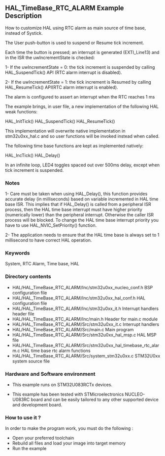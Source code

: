 ## <b>HAL_TimeBase_RTC_ALARM Example Description</b>
How to customize HAL using RTC alarm as main source of time base, 
instead of Systick.

The User push-button is used to suspend or Resume tick increment. 

Each time the button is pressed; an interrupt is generated (EXTI_Line13)
and in the ISR the uwIncrementState is checked:

  1- If the uwIncrementState = 0: the tick increment is suspended by calling 
     HAL_SuspendTick() API (RTC alarm interrupt is disabled).

  2- If the uwIncrementState = 1: the tick increment is Resumed by calling 
     HAL_ResumeTick() API(RTC alarm interrupt is enabled).

The alarm is configured to assert an interrupt when the RTC reaches 1 ms 

The example brings, in user file, a new implementation of the following HAL weak functions:

HAL_InitTick() 
HAL_SuspendTick()
HAL_ResumeTick()

This implementation will overwrite native implementation in stm32u0xx_hal.c
and so user functions will be invoked instead when called.

The following time base functions are kept as implemented natively:

HAL_IncTick()
HAL_Delay()

In an infinite loop, LED4 toggles spaced out over 500ms delay, except when tick increment is suspended.

### <b>Notes</b>

1-    Care must be taken when using HAL_Delay(), this function provides accurate delay (in milliseconds)
      based on variable incremented in HAL time base ISR. This implies that if HAL_Delay() is called from
      a peripheral ISR process, then the HAL time base interrupt must have higher priority (numerically lower)
      than the peripheral interrupt. Otherwise the caller ISR process will be blocked.
      To change the HAL time base interrupt priority you have to use HAL_NVIC_SetPriority() function.
      
2-    The application needs to ensure that the HAL time base is always set to 1 millisecond
      to have correct HAL operation.

### <b>Keywords</b>

System, RTC Alarm, Time base, HAL


### <b>Directory contents</b>

  - HAL/HAL_TimeBase_RTC_ALARM/Inc/stm32u0xx_nucleo_conf.h     BSP configuration file
  - HAL/HAL_TimeBase_RTC_ALARM/Inc/stm32u0xx_hal_conf.h               HAL configuration file
  - HAL/HAL_TimeBase_RTC_ALARM/Inc/stm32u0xx_it.h                     Interrupt handlers header file
  - HAL/HAL_TimeBase_RTC_ALARM/Inc/main.h                                   Header for main.c module  
  - HAL/HAL_TimeBase_RTC_ALARM/Src/stm32u0xx_it.c                     Interrupt handlers
  - HAL/HAL_TimeBase_RTC_ALARM/Src/main.c                                   Main program
  - HAL/HAL_TimeBase_RTC_ALARM/Src/stm32u0xx_hal_msp.c                HAL MSP file
  - HAL/HAL_TimeBase_RTC_ALARM/Src/stm32u0xx_hal_timebase_rtc_alarm.c HAL time base rtc alarm functions
  - HAL/HAL_TimeBase_RTC_ALARM/Src/system_stm32u0xx.c                 STM32U0xx system source file


### <b>Hardware and Software environment</b>

  - This example runs on STM32U083RCTx devices.
    
  - This example has been tested with STMicroelectronics NUCLEO-U083RC board and can be
    easily tailored to any other supported device and development board.      

### <b>How to use it ?</b> 

In order to make the program work, you must do the following :

 - Open your preferred toolchain 
 - Rebuild all files and load your image into target memory
 - Run the example